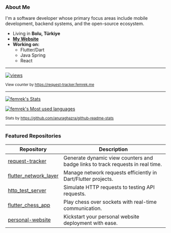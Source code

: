 ### About Me

I'm a software developer whose primary focus areas include mobile development, backend systems, and the open-source ecosystem.

- Living in **Bolu, Türkiye**
- [**My Website**][personal_website]
- **Working on:**
  - Flutter/Dart
  - Java Spring
  - React

---

[![views](https://request-tracker.femrek.me/api/subscriptions/request/badge/e398f913-d82f-4281-9d7a-348bdd824cad?label=Profile%20Views)](https://github.com/femrek)

<sup>View counter by https://request-tracker.femrek.me</sup>

---

[![femrek's Stats](https://githubstats.femrek.me/?username=femrek&theme=vue-dark&show_icons=true&hide_border=true&count_private=true&cache_seconds=3600)](https://githubstats.femrek.me/?username=femrek&theme=vue-dark&show_icons=true&hide_border=true&count_private=true&cache_seconds=3600)

[![femrek's Most used languages](https://githubstats.femrek.me/top-langs/?username=femrek&theme=vue-dark&show_icons=true&hide_border=true&count_private=true&layout=donut&cache_seconds=3600&hide=cmake&langs_count=8)](https://githubstats.femrek.me/top-langs/?username=femrek&theme=vue-dark&show_icons=true&hide_border=true&count_private=true&layout=donut&cache_seconds=3600&hide=cmake&langs_count=8)

<sup>Stats by https://github.com/anuraghazra/github-readme-stats</sup>

---

### Featured Repositories

| Repository | Description |
|------------|-------------|
| [request-tracker](repo_request_tracker) | Generate dynamic view counters and badge links to track requests in real time. |
| [flutter_network_layer](repo_flutter_network_layer) | Manage network requests efficiently in Dart/Flutter projects. |
| [http_test_server](repo_http_test_server) | Simulate HTTP requests to testing API requests. |
| [flutter_chess_app](repo_flutter_chess_app) | Play chess over sockets with real-time communication. |
| [personal-website](repo_personal_website) | Kickstart your personal website deployment with ease. |



[personal_website]: https://femrek.me
[repo_request_tracker]: https://github.com/femrek/request-tracker
[repo_flutter_network_layer]: https://github.com/femrek/flutter_network_layer
[repo_http_test_server]: https://github.com/femrek/http_test_server
[repo_flutter_chess_app]: https://github.com/femrek/flutter_chess_app
[repo_personal_website]: https://github.com/femrek/personal-website
